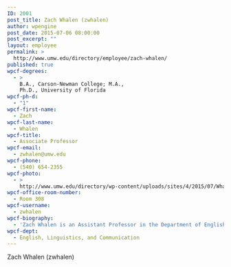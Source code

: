 ```yaml
---
ID: 2001
post_title: Zach Whalen (zwhalen)
author: wpengine
post_date: 2015-07-06 08:00:00
post_excerpt: ""
layout: employee
permalink: >
  http://www.umw.edu/directory/employee/zach-whalen/
published: true
wpcf-degrees:
  - >
    B.A., Carson-Newman College; M.A.,
    Ph.D., University of Florida
wpcf-ph-d:
  - "1"
wpcf-first-name:
  - Zach
wpcf-last-name:
  - Whalen
wpcf-title:
  - Associate Professor
wpcf-email:
  - zwhalen@umw.edu
wpcf-phone:
  - (540) 654-2355
wpcf-photo:
  - >
    http://www.umw.edu/directory/wp-content/uploads/sites/4/2015/07/Whalen-Zach08.jpg
wpcf-office-room-number:
  - Room 308
wpcf-username:
  - zwhalen
wpcf-biography:
  - 'Zach Whalen is an Assistant Professor in the Department of English, Linguistics and Communication where his teaching focuses on the critical study and practice of digital media in a variety of genres, including video games, electronic literature, comics, and other media. He has published journal articles and scholarly essays on video games, including an article in Game Studies: The International Journal of Computer Game Research, and book chapters on Silent Hill, Grand Theft Auto, and early game consoles. With Laurie N. Taylor, Zach Whalen is the co-editor of Playing the Past: History and Nostalgia in Video Games, published by Vanderbilt University Press in 2008.'
wpcf-dept:
  - English, Linguistics, and Communication
---
```

Zach Whalen (zwhalen)